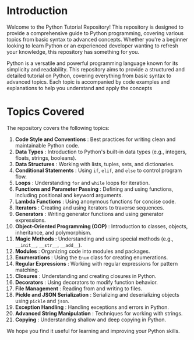 # Introduction

Welcome to the Python Tutorial Repository! This repository is designed to provide a comprehensive guide to Python programming, covering various topics from basic syntax to advanced concepts. Whether you're a beginner looking to learn Python or an experienced developer wanting to refresh your knowledge, this repository has something for you.

Python is a versatile and powerful programming language known for its simplicity and readability. This repository aims to provide a structured and detailed tutorial on Python, covering everything from basic syntax to advanced topics. Each topic is accompanied by code examples and explanations to help you understand and apply the concepts

# Topics Covered

The repository covers the following topics:

1. **Code Style and Conventions** : Best practices for writing clean and maintainable Python code.
2. **Data Types** : Introduction to Python's built-in data types (e.g., integers, floats, strings, booleans).
3. **Data Structures** : Working with lists, tuples, sets, and dictionaries.
4. **Conditional Statements** : Using `if`, `elif`, and `else` to control program flow.
5. **Loops** : Understanding `for` and `while` loops for iteration.
6. **Functions and Parameter Passing** : Defining and using functions, including positional and keyword arguments.
7. **Lambda Functions** : Using anonymous functions for concise code.
8. **Iterators** : Creating and using iterators to traverse sequences.
9. **Generators** : Writing generator functions and using generator expressions.
10. **Object-Oriented Programming (OOP)** : Introduction to classes, objects, inheritance, and polymorphism.
11. **Magic Methods** : Understanding and using special methods (e.g., `__init__`, `__str__`, `__add__`).
12. **Modules** : Organizing code into modules and packages.
13. **Enumerations** : Using the `Enum` class for creating enumerations.
14. **Regular Expressions** : Working with regular expressions for pattern matching.
15. **Closures** : Understanding and creating closures in Python.
16. **Decorators** : Using decorators to modify function behavior.
17. **File Management** : Reading from and writing to files.
18. **Pickle and JSON Serialization** : Serializing and deserializing objects using `pickle` and `json`.
19. **Exception Handling** : Handling exceptions and errors in Python.
20. **Advanced String Manipulation** : Techniques for working with strings.
21. **Copying** : Understanding shallow and deep copying in Python.

We hope you find it useful for learning and improving your Python skills.
